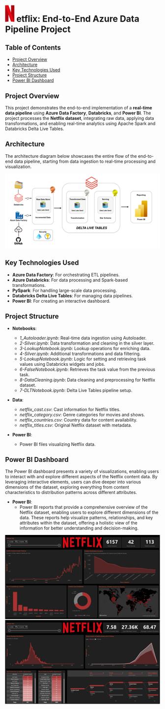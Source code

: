 # <img src="https://github.com/Roaa-Talat/End-to-End-Real-Time-Data-Pipeline-on-Azure-Netflix-Project/blob/main/Screenshot/Netflix.png" width="30" /> **etflix: End-to-End Azure Data Pipeline Project**

## **Table of Contents**
- [Project Overview](#project-overview)
- [Architecture](#architecture)
- [Key Technologies Used](#key-technologies-used)
- [Project Structure](#project-structure)
- [Power BI Dashboard](#power-bi-dashboard)

## **Project Overview**
This project demonstrates the end-to-end implementation of a **real-time data pipeline** using **Azure Data Factory**, **Databricks**, and **Power BI**. The project processes the **Netflix dataset**, integrating raw data, applying data transformations, and enabling real-time analytics using Apache Spark and Databricks Delta Live Tables.

## **Architecture**
The architecture diagram below showcases the entire flow of the end-to-end data pipeline, starting from data ingestion to real-time processing and visualization.

![Architecture Diagram](https://github.com/Roaa-Talat/End-to-End-Real-Time-Data-Pipeline-on-Azure-Netflix-Project/blob/main/Architecture.png)

## **Key Technologies Used**
- **Azure Data Factory**: For orchestrating ETL pipelines.
- **Azure Databricks**: For data processing and Spark-based transformations.
- **PySpark**: For handling large-scale data processing.
- **Databricks Delta Live Tables**: For managing data pipelines.
- **Power BI**: For creating an interactive dashboard.

## **Project Structure**
- **Notebooks**: 
  - *1_Autoloader.ipynb*: Real-time data ingestion using Autoloader.
  - *2-Silver.ipynb*: Data transformation and cleaning in the silver layer.
  - *3-LookupNotebook.ipynb*: Lookup operations for enriching data.
  - *4-Silver.ipynb*: Additional transformations and data filtering.
  - *5-LookupNotebook.ipynb*: Logic for setting and retrieving task values using Databricks widgets and jobs.
  - *6-FalseNotebook.ipynb*: Retrieves the task value from the previous task.
  - *8-DataCleaning.ipynb*: Data cleaning and preprocessing for Netflix dataset.
  - *7-DLTNotebook.ipynb*: Delta Live Tables pipeline setup.
  
- **Data**:
  - *netflix_cast.csv*: Cast information for Netflix titles.
  - *netflix_category.csv*: Genre categories for movies and shows.
  - *netflix_countries.csv*: Country data for content availability.
  - *netflix_titles.csv*: Original Netflix dataset with metadata.
  
- **Power BI**:
  - Power BI files visualizing Netflix data.
  
## **Power BI Dashboard**
The Power BI dashboard presents a variety of visualizations, enabling users to interact with and explore different aspects of the Netflix content data. By leveraging interactive elements, users can dive deeper into various dimensions of the dataset, exploring everything from content characteristics to distribution patterns across different attributes.
- **Power BI**:
  - Power BI reports that provide a comprehensive overview of the Netflix dataset, enabling users to explore different dimensions of the data. These reports help visualize patterns, relationships, and key attributes within the dataset, offering a holistic view of the information for better understanding and decision-making.

![Page 1 of Power BI](https://github.com/Roaa-Talat/End-to-End-Real-Time-Data-Pipeline-on-Azure-Netflix-Project/blob/main/PowerBI/Page1.jpg)
![Page 2 of Power BI](https://github.com/Roaa-Talat/End-to-End-Real-Time-Data-Pipeline-on-Azure-Netflix-Project/blob/main/PowerBI/Page2.jpg)
